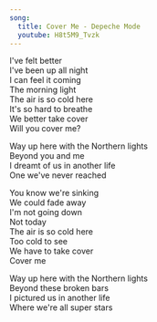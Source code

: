 ```yaml
---
song:
  title: Cover Me - Depeche Mode
  youtube: H8t5M9_Tvzk
---
```


I've felt better  
I've been up all night  
I can feel it coming  
The morning light  
The air is so cold here  
It's so hard to breathe  
We better take cover  
Will you cover me?  

Way up here with the Northern lights  
Beyond you and me  
I dreamt of us in another life  
One we've never reached  

You know we're sinking  
We could fade away  
I'm not going down  
Not today  
The air is so cold here  
Too cold to see  
We have to take cover  
Cover me  

Way up here with the Northern lights  
Beyond these broken bars  
I pictured us in another life  
Where we're all super stars  
